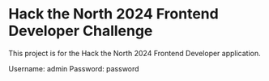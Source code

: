 # Hack the North 2024 Frontend Developer Challenge

This project is for the Hack the North 2024 Frontend Developer application.

Username: admin
Password: password

